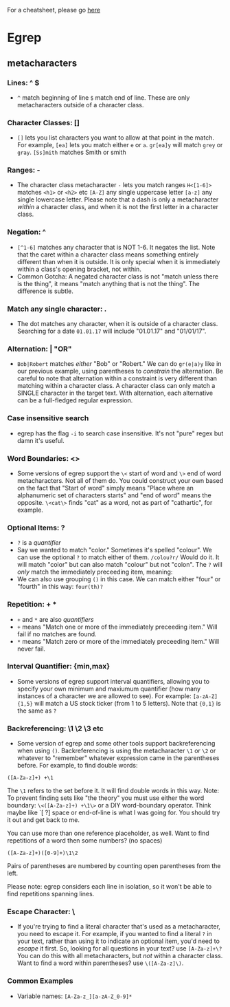 For a cheatsheet, please go [here](https://www.cheatography.com/davechild/cheat-sheets/regular-expressions/)
# Egrep
## metacharacters
### Lines: ^ $
  - `^` match beginning of line `$` match end of line. These are only
  metacharacters outside of a character class.
### Character Classes: []
  - `[]` lets you list characters you want to allow at that point in the match.
  For example, `[ea]` lets you match either `e` or `a`.
  `gr[ea]y` will match `grey` or `gray`.
  `[Ss]mith` matches Smith or smith
### Ranges: -
  - The character class metacharacter `-` lets you match ranges
  `H<[1-6]>` matches `<h1>` or `<h2>` etc
  `[A-Z]` any single uppercase letter
  `[a-z]` any single lowercase letter.
  Please note that a dash is only a metacharacter _within_ a character class,
  and when it is not the first letter in a character class.
### Negation: ^
  - `[^1-6]` matches any character that is NOT 1-6. It negates the list.
  Note that the caret within a character class means something entirely
  different than when it is outside. It is only special when it is immediately
  within a class's opening bracket, not within.
  - Common Gotcha: A negated character class is not "match unless there is the thing",
  it means "match anything that is not the thing". The difference is subtle.
### Match any single character: .
  - The dot matches any character, when it is outside of a character class.
  Searching for a date `01.01.17` will include "01.01.17" and "01/01/17".
### Alternation: | "OR"
  - `Bob|Robert` matches _either_ "Bob" or "Robert." We can do `gr(e|a)y` like in
  our previous example, using parentheses to *constrain* the alternation.
  Be careful to note that alternation within a constraint is very different
  than matching within a character class. A character class can only match a
  SINGLE character in the target text. With alternation, each alternative
  can be a full-fledged regular expression.
### Case insensitive search
  - egrep has the flag `-i` to search case insensitive. It's not "pure" regex
  but damn it's useful.
### Word Boundaries: <>
  - Some versions of egrep support the `\<` start of word and `\>` end of word
  metacharacters. Not all of them do. You could construct your own based on the
  fact that "Start of word" simply means "Place where an alphanumeric set of characters starts" and
  "end of word" means the opposite.
  `\<cat\>` finds "cat" as a word, not as part of "cathartic", for example.
### Optional Items: ?
  - `?` is a *quantifier*
  - Say we wanted to match "color." Sometimes it's spelled "colour". We can use the optional `?` to match either of them.
  `/colou?r/` Would do it. It will match "color" but can also match "colour" but not "colon". The `?` will _only_ match
  the immediately preceeding item, meaning:
  - We can also use grouping `()` in this case. We can match either "four" or "fourth" in this way: `four(th)?`
### Repetition: + *
  - `+` and `*` are also *quantifiers*
  - `+` means "Match one or more of the immediately preceeding item." Will fail if no matches are found.
  - `*` means "Match zero or more of the immediately preceeding item." Will never fail.
### Interval Quantifier: {min,max}
  - Some versions of egrep support interval quantifiers, allowing you to specify your own minimum and maxiumum
  quantifier (how many instances of a character we are allowed to see). For example:
  `[a-zA-Z]{1,5}` will match a US stock ticker (from 1 to 5 letters). Note that `{0,1}` is the same as `?`
### Backreferencing: \1 \2 \3 etc
  - Some version of egrep and some other tools support backreferencing when using `()`.
  Backreferencing is using the metacharacter `\1` or `\2` or whatever to "remember" whatever
  expression came in the parentheses before. For example, to find double words:
  ```
  ([A-Za-z]+) +\1
  ```
  The `\1` refers to the set before it. It will find double words in this way. Note: To prevent
  finding sets like "the theory" you must use either the word boundary: `\<([A-Za-z]+) +\1\>` or
  a DIY word-boundary operator. Think maybe like `[ \?] space or end-of-line is what I was going for.
  You should try it out and get back to me.
  
  You can use more than one reference placeholder, as well. Want to find repetitions of a word then
  some numbers? (no spaces)
  ```
  ([A-Za-z]+)([0-9]+)\1\2
  ```
  Pairs of parentheses are numbered by counting open parentheses from the left.
  
  Please note: egrep considers each line in isolation, so it won't be able to find repetitions spanning lines.
### Escape Character: \
  - If you're trying to find a literal character that's used as a metacharacter, you need to escape it.
  For example, if you wanted to find a literal `?` in your text, rather than using it to indicate an optional item,
  you'd need to _escape_ it first. So, looking for all questions in your text? use `[A-Za-z]+\?`
  You can do this with all metacharacters, but *not* within a character class. Want to find a word within parentheses?
  use `\([A-Za-z]\)`.
### Common Examples
  - Variable names: 
  `[A-Za-z_][a-zA-Z_0-9]*`
  
